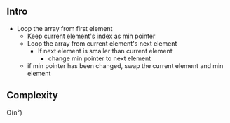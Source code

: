 ## Intro
- Loop the array from first element
  - Keep current element's index as min pointer
  - Loop the array from current element's next element
    - If next element is smaller than current element
      - change min pointer to next element
  - if min pointer has been changed, swap the current element and min element


## Complexity
O(n²)